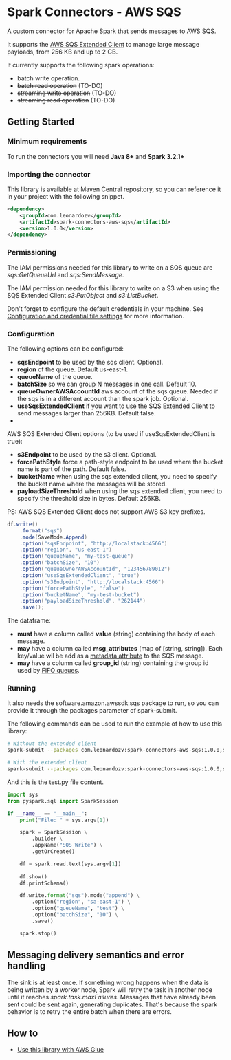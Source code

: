 # Spark Connectors - AWS SQS

A custom connector for Apache Spark that sends messages to AWS SQS.

It supports the [AWS SQS Extended Client](https://docs.aws.amazon.com/AWSSimpleQueueService/latest/SQSDeveloperGuide/sqs-s3-messages.html) to manage large message payloads, from 256 KB and up to 2 GB.

It currently supports the following spark operations:
- batch write operation.
- ~~batch read operation~~ (TO-DO)
- ~~streaming write operation~~ (TO-DO)
- ~~streaming read operation~~ (TO-DO)

## Getting Started

### Minimum requirements

To run the connectors you will need **Java 8+** and **Spark 3.2.1+**

### Importing the connector

This library is available at Maven Central repository, so you can reference it in your project with the following snippet.

``` xml
<dependency>
    <groupId>com.leonardozv</groupId>
    <artifactId>spark-connectors-aws-sqs</artifactId>
    <version>1.0.0</version>
</dependency>
```

### Permissioning

The IAM permissions needed for this library to write on a SQS queue are *sqs:GetQueueUrl* and *sqs:SendMessage*.

The IAM permission needed for this library to write on a S3 when using the SQS Extended Client *s3:PutObject* and *s3:ListBucket*.

Don't forget to configure the default credentials in your machine. See [Configuration and credential file settings](https://docs.aws.amazon.com/cli/latest/userguide/cli-configure-files.html) for more information.

### Configuration

The following options can be configured:
- **sqsEndpoint** to be used by the sqs client. Optional.
- **region** of the queue. Default us-east-1.
- **queueName** of the queue.
- **batchSize** so we can group N messages in one call. Default 10.
- **queueOwnerAWSAccountId** aws account of the sqs queue. Needed if the sqs is in a different account than the spark job. Optional.
- **useSqsExtendedClient** if you want to use the SQS Extended Client to send messages larger than 256KB. Default false.
- 
AWS SQS Extended Client options (to be used if useSqsExtendedClient is true):
- **s3Endpoint** to be used by the s3 client. Optional.
- **forcePathStyle** force a path-style endpoint to be used where the bucket name is part of the path. Default false.
- **bucketName** when using the sqs extended client, you need to specify the bucket name where the messages will be stored. 
- **payloadSizeThreshold** when using the sqs extended client, you need to specify the threshold size in bytes. Default 256KB.

PS: AWS SQS Extended Client does not support AWS S3 key prefixes.

```java
df.write()
    .format("sqs")
    .mode(SaveMode.Append)
    .option("sqsEndpoint", "http://localstack:4566")
    .option("region", "us-east-1")
    .option("queueName", "my-test-queue")
    .option("batchSize", "10")
    .option("queueOwnerAWSAccountId", "123456789012")
    .option("useSqsExtendedClient", "true")
    .option("s3Endpoint", "http://localstack:4566")
    .option("forcePathStyle", "false")
    .option("bucketName", "my-test-bucket")
    .option("payloadSizeThreshold", "262144")
    .save();
```

The dataframe:
- **must** have a column called **value** (string) containing the body of each message.
- **may** have a column called **msg_attributes** (map of [string, string]). Each key/value wil be add as a [metadata attribute](https://docs.aws.amazon.com/AWSSimpleQueueService/latest/SQSDeveloperGuide/sqs-message-metadata.html) to the SQS message.
- **may** have a column called **group_id** (string) containing the group id used by [FIFO queues](https://docs.aws.amazon.com/AWSSimpleQueueService/latest/SQSDeveloperGuide/using-messagegroupid-property.html).

### Running

It also needs the software.amazon.awssdk:sqs package to run, so you can provide it through the packages parameter of spark-submit.

The following commands can be used to run the example of how to use this library:

``` bash
# Without the extended client
spark-submit --packages com.leonardozv:spark-connectors-aws-sqs:1.0.0,software.amazon.awssdk:sqs:2.27.17 test.py sample.txt

# With the extended client
spark-submit --packages com.leonardozv:spark-connectors-aws-sqs:1.0.0,software.amazon.awssdk:sqs:2.27.17,com.amazonaws:amazon-sqs-java-extended-client-lib:2.1.1,software.amazon.awssdk:s3:2.27.17 test.py sample.txt
```

And this is the test.py file content.

``` python
import sys
from pyspark.sql import SparkSession

if __name__ == "__main__":
    print("File: " + sys.argv[1])

    spark = SparkSession \
        .builder \
        .appName("SQS Write") \
        .getOrCreate()

    df = spark.read.text(sys.argv[1])
    
    df.show()
    df.printSchema()

    df.write.format("sqs").mode("append") \
        .option("region", "sa-east-1") \
        .option("queueName", "test") \
        .option("batchSize", "10") \
        .save()

    spark.stop()
```

## Messaging delivery semantics and error handling

The sink is at least once. If something wrong happens when the data is being written by a worker node, Spark will retry the task in another node until it reaches *spark.task.maxFailures*. Messages that have already been sent could be sent again, generating duplicates. That's because the spark behavior is to retry the entire batch when there are errors.

## How to

- [Use this library with AWS Glue](../docs/aws-glue.md)